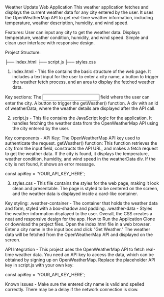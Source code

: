 Weather Update Web Application
This weather application fetches and displays the current weather data for any city entered by the user. It uses the OpenWeatherMap API to get real-time weather information, including temperature, weather description, humidity, and wind speed.

Features:
User can input any city to get the weather data.
Displays temperature, weather condition, humidity, and wind speed.
Simple and clean user interface with responsive design.

Project Structure:

├── index.html
├── script.js
├── styles.css

1. index.html - This file contains the basic structure of the web page. It includes a text input for the user to enter a city name, a button to trigger the weather fetch process, and an area to display the fetched weather data.

Key sections:
The <input> field where the user can enter the city.
A button to trigger the getWeather() function.
A div with an id of weatherData, where the weather details are displayed after the API call.

2. script.js - This file contains the JavaScript logic for the application. It handles fetching the weather data from the OpenWeatherMap API using the city entered by the user.

Key components - API Key: The OpenWeatherMap API key used to authenticate the request.
getWeather() function: This function retrieves the city from the input field, constructs the API URL, and makes a fetch request to get the weather data.
If the city is found, it displays the temperature, weather condition, humidity, and wind speed in the weatherData div. If the city is not found, it shows an error message.

const apiKey = 'YOUR_API_KEY_HERE';

3. styles.css - This file contains the styles for the web page, making it look clean and presentable. The page is styled to be centered on the screen, and the weather data is displayed inside a card-like container.

Key styling:
.weather-container - The container that holds the weather data and form, styled with a box-shadow and padding.
.weather-data - Styles the weather information displayed to the user.
Overall, the CSS creates a neat and responsive design for the app.
How to Run the Application
Clone or download the project files.
Open the index.html file in a web browser.
Enter a city name in the input box and click "Get Weather."
The weather data will be fetched from the OpenWeatherMap API and displayed on the screen.

API Integration - This project uses the OpenWeatherMap API to fetch real-time weather data. You need an API key to access the data, which can be obtained by signing up on OpenWeatherMap. Replace the placeholder API key in script.js with your own key:

const apiKey = 'YOUR_API_KEY_HERE';

Known Issues - Make sure the entered city name is valid and spelled correctly.
There may be a delay if the network connection is slow.
